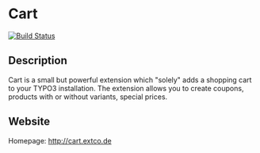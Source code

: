 # Cart

[![Build Status](https://travis-ci.org/extcode/cart.svg?branch=master)](https://travis-ci.org/extcode/cart)

## Description

Cart is a small but powerful extension which "solely" adds a shopping cart to your TYPO3 installation.
The extension allows you to create coupons, products with or without variants, special prices.

## Website

Homepage: http://cart.extco.de